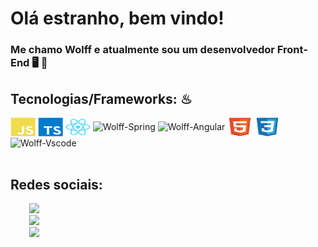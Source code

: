 # Olá estranho, bem vindo!
### Me chamo Wolff e atualmente sou um desenvolvedor Front-End :desktop_computer: 🎨
 

## Tecnologias/Frameworks: ♨ 
<div style="display: inline_block">
    <img align="center" alt="Wolff-Js" height="30" width="40" src="https://raw.githubusercontent.com/devicons/devicon/master/icons/javascript/javascript-plain.svg">
    <img align="center" alt="Wolff-Ts" height="30" width="40" src="https://raw.githubusercontent.com/devicons/devicon/master/icons/typescript/typescript-plain.svg">
    <img align="center" alt="Wolff-React" height="30" width="40" src="https://raw.githubusercontent.com/devicons/devicon/master/icons/react/react-original.svg">
    <img align="center" alt="Wolff-Spring" height="30" width="40" src="https://www.svgrepo.com/show/376350/spring.svg">
    <img align="center" alt="Wolff-Angular" height="30" width="40" src="https://www.svgrepo.com/show/353396/angular-icon.svg">
    <img align="center" alt="Wolff-HTML" height="30" width="40" src="https://raw.githubusercontent.com/devicons/devicon/master/icons/html5/html5-original.svg">
    <img align="center" alt="Wolff-CSS" height="30" width="40" src="https://raw.githubusercontent.com/devicons/devicon/master/icons/css3/css3-original.svg">
    <img align="center" alt="Wolff-Vscode" height="30" width="40" src="https://www.svgrepo.com/show/374171/vscode.svg">
</div>

<Br /> 
  
 ## Redes sociais:
 <div>   

  <div style="margin-left: 30px;">
   <a href="https://www.linkedin.com/in/wolffjunior/" target="_blank">
       <img src="https://img.shields.io/badge/-LinkedIn-%230077B5?style=for-the-badge&logo=linkedin&logoColor=white" target="_blank">
   </a> <Br />

   <a href="https://www.instagram.com/wolffzxx/" target="_blank">
       <img src="https://img.shields.io/badge/-Instagram-%23E4405F?style=for-the-badge&logo=instagram&logoColor=white" target="_blank">
   </a> <Br />

   <a href = "mailto:wolfflobo2@gmail.com" >
      <img src="https://img.shields.io/badge/Gmail-D14836?style=for-the-badge&logo=gmail&logoColor=white" target="_blank">
   </a> <Br />
  </div>
 </div>

<!--
**MarcosPatrickExe/MarcosPatrickExe** is a ✨ _special_ ✨ repository because its `README.md` (this file) appears on your GitHub profile.

Here are some ideas to get you started:

- 🔭 I’m currently working on ...
- 🌱 I’m currently learning ...
- 👯 I’m looking to collaborate on ...
- 🤔 I’m looking for help with ...
- 💬 Ask me about ...
- 📫 How to reach me: ...
- 😄 Pronouns: ...
- ⚡ Fun fact: ...
-->
